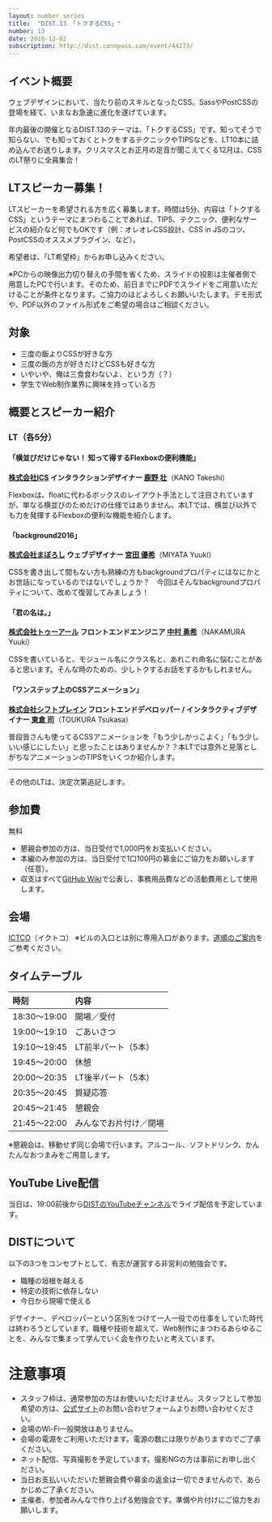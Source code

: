 ```yaml
---
layout: number_series
title:  "DIST.13 「トクするCSS」"
number: 13
date: 2016-12-02
subscription: http://dist.connpass.com/event/44273/
---
```


## イベント概要

ウェブデザインにおいて、当たり前のスキルとなったCSS。SassやPostCSSの登場を経て、いまなお急速に進化を遂げています。

年内最後の開催となるDIST.13のテーマは、「トクするCSS」です。知ってそうで知らない、でも知っておくとトクをするテクニックやTIPSなどを、LT10本に詰め込んでお送りします。クリスマスとお正月の足音が聞こえてくる12月は、CSSのLT祭りに全員集合！

## LTスピーカー募集！

LTスピーカーを希望される方を広く募集します。時間は5分、内容は「トクするCSS」というテーマにまつわることであれば、TIPS、テクニック、便利なサービスの紹介など何でもOKです（例：オレオレCSS設計、CSS in JSのコツ、PostCSSのオススメプラグイン、など）。

希望者は、「LT希望枠」からお申し込みください。

※PCからの映像出力切り替えの手間を省くため、スライドの投影は主催者側で用意したPCで行います。そのため、前日までにPDFでスライドをご用意いただけることが条件となります。ご協力のほどよろしくお願いいたします。デモ形式や、PDF以外のファイル形式をご希望の場合はご相談ください。

## 対象

- 三度の飯よりCSSが好きな方
- 三度の飯の方が好きだけどCSSも好きな方
- いやいや、俺は三食食わないよ、という方（？）
- 学生でWeb制作業界に興味を持っている方

## 概要とスピーカー紹介

### LT（各5分）

#### **「横並びだけじゃない！ 知って得するFlexboxの便利機能」**

**[株式会社ICS](http://ics-web.jp/) インタラクションデザイナー [鹿野 壮](https://twitter.com/tonkotsuboy_com)**（KANO Takeshi）

Flexboxは、floatに代わるボックスのレイアウト手法として注目されていますが、単なる横並びのためだけの仕様ではありません。本LTでは、横並び以外でも力を発揮するFlexboxの便利な機能を紹介します。

#### **「background2016」**

**[株式会社まぼろし](https://maboroshi.biz/) ウェブデザイナー [宮田 優希](https://twitter.com/yuki_m015)**（MIYATA Yuuki）

CSSを書き出して間もない方も熟練の方もbackgroundプロパティにはなにかとお世話になっているのではないでしょうか？　今回はそんなbackgroundプロパティについて、改めて復習してみましょう！

#### **「君の名は。」**

**[株式会社トゥーアール](https://www.to-r.net/) フロントエンドエンジニア [中村 勇希](https://twitter.com/nayucolony)**（NAKAMURA Yuuki）

CSSを書いていると、モジュール名にクラス名と、あれこれ命名に悩むことがあると思います。そんな時のための、少しトクするお話をするかもしれません。

#### **「ワンステップ上のCSSアニメーション」**

**[株式会社シフトブレイン](http://www.shiftbrain.co.jp/) フロントエンドデベロッパー / インタラクティブデザイナー [東倉 司](https://twitter.com/oneslocus)**（TOUKURA Tsukasa）

普段皆さんも使ってるCSSアニメーションを「もう少しかっこよく」「もう少しいい感じにしたい」と思ったことはありませんか？？本LTでは意外と見落としがちなアニメーションのTIPSをいくつか紹介します。

---

その他のLTは、決定次第追記します。

## 参加費

無料

- 懇親会参加の方は、当日受付で1,000円をお支払いください。
- 本編のみ参加の方は、当日受付で1口100円の募金にご協力をお願いします（任意）。
- 収支はすべて[GitHub Wiki](https://github.com/448jp/dist/wiki)で公表し、事務用品費などの活動費用として使用します。

## 会場

[ICTCO](http://ictco.jp/)（イクトコ）
※ビルの入口とは別に専用入口があります。[道順のご案内](http://ceroan.jp/ictco/map.jpg)をご参考ください。

## タイムテーブル

| 時刻         | 内容 |
|:-------------|:-----|
| 18:30～19:00 | 開場／受付  |
| 19:00～19:10 | ごあいさつ  |
| 19:10～19:45 | LT前半パート（5本） |
| 19:45～20:00 | 休憩 |
| 20:00～20:35 | LT後半パート（5本） |
| 20:35〜20:45 | 質疑応答 |
| 20:45～21:45 | 懇親会 |
| 21:45～22:00 | みんなでお片付け／閉場 |

※懇親会は、移動せず同じ会場で行います。アルコール、ソフトドリンク、かんたんなおつまみをご用意します。

## YouTube Live配信

当日は、19:00前後から[DISTのYouTubeチャンネル](https://www.youtube.com/channel/UCNsgmodjXtYKAi1HxLK94kQ)でライブ配信を予定しています。

## DISTについて

以下の3つをコンセプトとして、有志が運営する非営利の勉強会です。

* 職種の垣根を越える
* 特定の技術に依存しない
* 今日から現場で使える

デザイナー、デベロッパーという区別をつけて一人一役での仕事をしていた時代は終わろうとしています。職種や技術を超えて、Web制作にまつわるあらゆることを、みんなで集まって学んでいく会を作りたいと考えています。

# 注意事項

- スタッフ枠は、通常参加の方はお使いいただけません。スタッフとして参加希望の方は、[公式サイト](http://dist.tokyo/)のお問い合わせフォームよりお問い合わせください。
- 会場のWi-Fi一般開放はありません。
- 会場の電源をご利用いただけます。電源の数には限りがありますのでご了承ください。
- ネット配信、写真撮影を予定しています。撮影NGの方は事前にお申し出ください。
- 当日お支払いいただいた懇親会費や募金の返金は一切できませんので、あらかじめご了承ください。
- 主催者、参加者みんなで作り上げる勉強会です。準備や片付けにご協力をお願いします。
